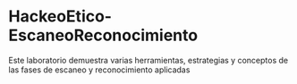 # HackeoEtico-EscaneoReconocimiento
Este laboratorio demuestra varias herramientas, estrategias y conceptos de las fases de escaneo y reconocimiento aplicadas
